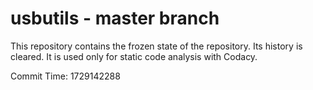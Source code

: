 # usbutils - master branch

This repository contains the frozen state of the repository.
Its history is cleared. It is used only for static code
analysis with Codacy.

Commit Time: 1729142288